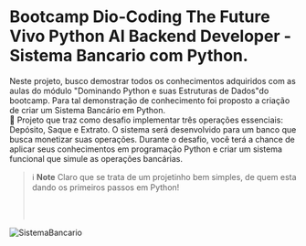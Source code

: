 # Bootcamp Dio-Coding The Future Vivo Python AI Backend Developer -Sistema Bancario com Python.
Neste projeto, busco demostrar todos os conhecimentos adquiridos com as aulas do módulo  "Dominando Python e suas Estruturas de Dados"do bootcamp. Para tal demonstração de conhecimento foi proposto a criação de criar um Sistema Bancário em Python.
<br>
🎯 Projeto que traz como desafio implementar três operações essenciais: Depósito, Saque e Extrato. O sistema será desenvolvido para um banco que busca monetizar suas operações. Durante o desafio, você terá a chance de aplicar seus conhecimentos em programação Python e criar um sistema funcional que simule as operações bancárias.

> ℹ️ **Note** Claro que se trata de um projetinho bem simples, de quem esta dando os primeiros passos em Python!
>
> <br>
><br>

![SistemaBancario](https://github.com/AdrianoProfileAdsCloud/Bootcamp-Dio-Coding-The-Future-Vivo-Python-AI-Backend-Developer-Sistema-Bancario-com-Python/blob/main/sistema-banacrio.png)


